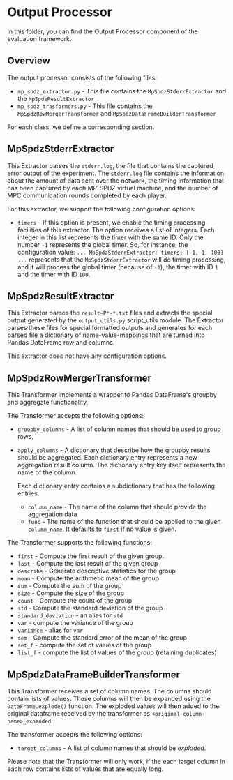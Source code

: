 # Output Processor

In this folder, you can find the Output Processor component of the evaluation framework.

## Overview

The output processor consists of the following files:

+ `mp_spdz_extractor.py` - This file contains the `MpSpdzStderrExtractor` and the `MpSpdzResultExtractor`
+ `mp_spdz_trasformers.py` - This file contains the `MpSpdzRowMergerTransformer` and `MpSpdzDataFrameBuilderTransformer`

For each class, we define a corresponding section.

## MpSpdzStderrExtractor

This Extractor parses the `stderr.log`, the file that contains the captured error output of the experiment. 
The `stderr.log` file contains the information about the amount of data sent over the network,
the timing information that has been captured by each MP-SPDZ virtual machine, and the number of MPC communication rounds 
completed by each player.

For this extractor, we support the following configuration options:
+ `timers` - If this option is present, we enable the timing processing facilities of this extractor. The option receives a list 
             of integers. Each integer in this list represents the timer with the same ID. Only the number `-1` represents the
             global timer. So, for instance, the configuration value: 
             ```
             ...
             MpSpdzStderrExtractor:
                timers: [-1, 1, 100]
             ...
             ```
             represents that the `MpSpdzStderrExtractor` will do timing processing, and it will process the 
             global timer (because of `-1`), the timer with ID `1` and the timer with ID `100`. 




## MpSpdzResultExtractor

This Extractor parses the `result-P*-*.txt` files and extracts the special output generated by the 
`output_utils.py` script_utils module. The Extractor parses these files for special formatted outputs and
generates for each parsed file a dictionary of name-value-mappings that are turned into Pandas DataFrame row and columns.

This extractor does not have any configuration options.


## MpSpdzRowMergerTransformer

This Transformer implements a wrapper to Pandas DataFrame's groupby and aggregate functionality.

The Transformer accepts the following options:

+ `groupby_columns` - A list of column names that should be used to group rows.
+ `apply_columns` - A dictionary that describe how the groupby results should be aggregated. Each dictionary entry represents a new 
  aggregation result column. The dictionary entry key itself represents the name of the column.

  Each dictionary entry contains a subdictionary that has the following entries:
  + `column_name` - The name of the column that should provide the aggregation data
  + `func` - The name of the function that should be applied to the given `column_name`. It defaults to `first` if 
    no value is given.


The Transformer supports the following functions:
+ `first` - Compute the first result of the given group.
+ `last` - Compute the last result of the given group
+ `describe` - Generate descriptive statistics for the group
+ `mean` - Compute the arithmetic mean of the group
+ `sum` - Compute the sum of the group
+ `size` - Compute the size of the group
+ `count` - Compute the count of the group
+ `std` - Compute the standard deviation of the group
+ `standard_deviation` - an alias for `std`
+ `var` - compute the variance of the group
+ `variance` - alias for `var`
+ `sem` - Compute the standard error of the mean of the group
+ `set_f` - compute the set of values of the group
+ `list_f` - compute the list of values of the group (retaining duplicates)


## MpSpdzDataFrameBuilderTransformer

This Transformer receives a set of column names. The columns should contain lists of values. 
These columns will then be expanded using the `DataFrame.explode()` function. The exploded values
will then added to the original dataframe received by the transformer as `<original-column-name>_expanded`.

The transformer accepts the following options:
+ `target_columns` - A list of column names that should be *exploded*.

Please note that the Transformer will only work, if the each target column in each row contains lists of values that are equally long.